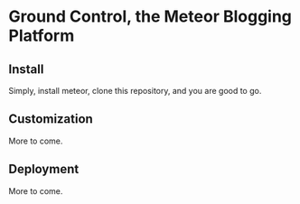 # Ground Control, the Meteor Blogging Platform

## Install

Simply, install meteor, clone this repository, and you are good to go.

## Customization

More to come.

## Deployment

More to come.